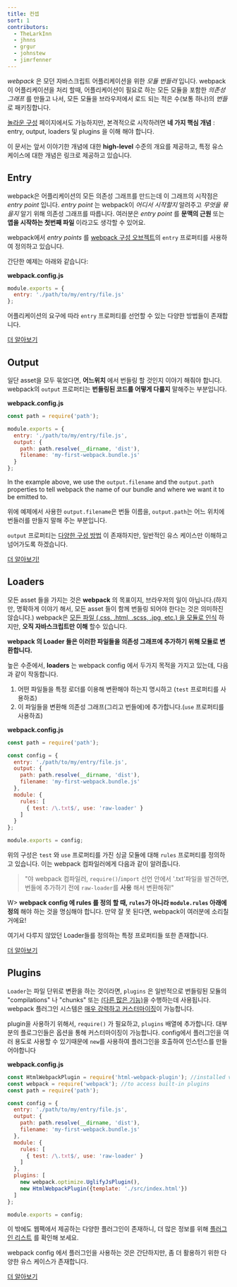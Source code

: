 ```yaml
---
title: 컨셉
sort: 1
contributors:
  - TheLarkInn
  - jhnns
  - grgur
  - johnstew
  - jimrfenner
---
```


*webpack* 은 모던 자바스크립트 어플리케이션을 위한 _모듈 번들러_ 입니다. webpack이 어플리케이션을 처리 할때, 어플리케이션이 필요로 하는 모든 모듈을 포함한 _의존성 그래프_ 를 만들고 나서, 모든 모듈을 브라우저에서 로드 되는 적은 수(보통 하나)의 _번들_ 로 패키징합니다.

[놀라운 구성](/configuration) 페이지에서도 가능하지만, 본격적으로 시작하려면 **네 가지 핵심 개념** : entry, output, loaders 및 plugins 을 이해 해야 합니다.

이 문서는 앞서 이야기한 개념에 대한 **high-level** 수준의 개요를 제공하고, 특정 유스 케이스에 대한 개념은 링크로 제공하고 있습니다.

## Entry

webpack은 어플리케이션의 모든 의존성 그래프를 만드는데 이 그래프의 시작점은 _entry point_ 입니다. _entry point_ 는 webpack이 _어디서 시작할지_ 알려주고  _무엇을 묶을지_ 알기 위해 의존성 그래프를 따릅니다. 여러분은 _entry point_ 를 **문맥의 근원** 또는 **앱을 시작하는 첫번째 파일** 이라고도 생각할 수 있어요.

webpack에서 _entry points_ 를 [webpack 구성 오브젝트](/configuration)의 `entry` 프로퍼티를 사용하여 정의하고 있습니다.

간단한 예제는 아래와 같습니다:

**webpack.config.js**

```javascript
module.exports = {
  entry: './path/to/my/entry/file.js'
};
```

어플리케이션의 요구에 따라 `entry` 프로퍼티를 선언할 수 있는 다양한 방법들이 존재합니다.

[더 알아보기](/concepts/entry-points)


## Output

일단 asset을 모두 묶었다면, **어느위치** 에서 번들링 할 것인지 이야기 해줘야 합니다. webpack의 `output` 프로퍼티는 **번들링된 코드를 어떻게 다룰지** 말해주는 부분입니다.

**webpack.config.js**

```javascript
const path = require('path');

module.exports = {
  entry: './path/to/my/entry/file.js',
  output: {
    path: path.resolve(__dirname, 'dist'),
    filename: 'my-first-webpack.bundle.js'
  }
};
```

In the example above, we use the `output.filename` and the `output.path` properties to tell webpack the name of our bundle and where we want it to be emitted to.

위에 예제에서 사용한 `output.filename`은 번들 이름을, `output.path`는 어느 위치에 번들러를 만들지 말해 주는 부분입니다.

`output` 프로퍼티는 [다양한 구성 방법](/configuration/output) 이 존재하지만, 일반적인 유스 케이스만 이해하고 넘어가도록 하겠습니다.

[더 알아보기!](/concepts/output)


## Loaders

모든 asset 들을 가지는 것은 **webpack** 의 목표이지, 브라우저의 일이 아닙니다.(하지만, 명확하게 이야기 해서, 모든 asset 들이 함께 번들링 되어야 한다는 것은 의미하진 않습니다.) webpack은 [모든 파일 (.css, .html, .scss, .jpg, etc.) 을 모듈로 인식](/concepts/modules) 하지만, **오직 자바스크립트만 이해** 할수 있습니다.

**webpack 의 Loader 들은 이러한 파일들을 의존성 그래프에 추가하기 위해 모듈로 변환합니다.**

높은 수준에서, **loaders** 는 webpack config 에서 두가지 목적을 가지고 있는데, 다음과 같이 작동합니다.

1. 어떤 파일들을 특정 로더를 이용해 변환해야 하는지 명시하고 (`test` 프로퍼티를 사용하죠)
2. 이 파일들을 변환해 의존성 그래프(그리고 번들에)에 추가합니다.(`use` 프로퍼티를 사용하죠)

**webpack.config.js**

```javascript
const path = require('path');

const config = {
  entry: './path/to/my/entry/file.js',
  output: {
    path: path.resolve(__dirname, 'dist'),
    filename: 'my-first-webpack.bundle.js'
  },
  module: {
    rules: [
      { test: /\.txt$/, use: 'raw-loader' }
    ]
  }
};

module.exports = config;
```

위의 구성은 `test` 와 `use` 프로퍼티를 가진 싱글 모듈에 대해 `rules` 프로퍼티를 정의하고 있습니다. 이는 webpack 컴파일러에게 다음과 같이 알려줍니다.

> "야 webpack 컴파일러, `require()`/`import` 선언 안에서 '.txt'파일을 발견하면, 번들에 추가하기 전에 `raw-loader`를 **사용** 해서 변환해줘!"

W> **webpack config 에 rules 를 정의 할 때, `rules`가 아니라 `module.rules` 아래에 정의** 해야 하는 것을 명심해야 합니다. 만약 잘 못 된다면, webpack이 여러분에 소리칠 거에요!

여기서 다루지 않았던 Loader들를 정의하는 특정 프로퍼티들 또한 존재합니다.

[더 알아보기](/concepts/loaders)


## Plugins


`Loader`는 파일 단위로 변환을 하는 것이라면, `plugins` 은 일반적으로 번들링된 모듈의 "compilations" 나 "chunks" 또는 [(다른 많은 기능)](/concepts/plugins)을 수행하는데 사용됩니다. webpack 플러그인 시스템은 [매우 강력하고 커스터마이징](/api/plugins)이 가능합니다.

plugin을 사용하기 위해서, `require()` 가 필요하고, `plugins` 배열에 추가합니다. 대부분의 플로그인들은 옵션을 통해 커스터마이징이 가능합니다. config에서 플러그인을 여러 용도로 사용할 수 있기때문에 `new`를 사용하여 플러그인을 호출하여 인스턴스를 만들어야합니다

**webpack.config.js**

```javascript
const HtmlWebpackPlugin = require('html-webpack-plugin'); //installed via npm
const webpack = require('webpack'); //to access built-in plugins
const path = require('path');

const config = {
  entry: './path/to/my/entry/file.js',
  output: {
    path: path.resolve(__dirname, 'dist'),
    filename: 'my-first-webpack.bundle.js'
  },
  module: {
    rules: [
      { test: /\.txt$/, use: 'raw-loader' }
    ]
  },
  plugins: [
    new webpack.optimize.UglifyJsPlugin(),
    new HtmlWebpackPlugin({template: './src/index.html'})
  ]
};

module.exports = config;
```

이 밖에도 웹팩에서 제공하는 다양한 플러그인이 존재하니, 더 많은 정보를 위해 [플러그인 리스트](/plugins) 를 확인해 보세요.

webpack config 에서 플러그인을 사용하는 것은 간단하지만, 좀 더 활용하기 위한 다양한 유스 케이스가 존재합니다.

[더 알아보기](/concepts/plugins)
